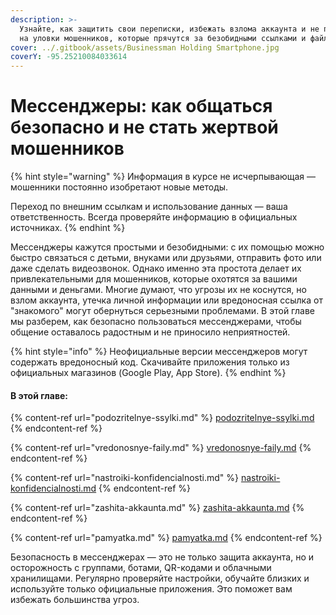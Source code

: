 ```yaml
---
description: >-
  Узнайте, как защитить свои переписки, избежать взлома аккаунта и не попасться
  на уловки мошенников, которые прячутся за безобидными ссылками и файлами.
cover: ../.gitbook/assets/Businessman Holding Smartphone.jpg
coverY: -95.25210084033614
---
```


# Мессенджеры: как общаться безопасно и не стать жертвой мошенников

{% hint style="warning" %}
Информация в курсе не исчерпывающая — мошенники постоянно изобретают новые методы.

Переход по внешним ссылкам и использование данных — ваша ответственность. Всегда проверяйте информацию в официальных источниках.
{% endhint %}

Мессенджеры кажутся простыми и безобидными: с их помощью можно быстро связаться с детьми, внуками или друзьями, отправить фото или даже сделать видеозвонок. Однако именно эта простота делает их привлекательными для мошенников, которые охотятся за вашими данными и деньгами. Многие думают, что угрозы их не коснутся, но взлом аккаунта, утечка личной информации или вредоносная ссылка от "знакомого" могут обернуться серьезными проблемами. В этой главе мы разберем, как безопасно пользоваться мессенджерами, чтобы общение оставалось радостным и не приносило неприятностей.

{% hint style="info" %}
Неофициальные версии мессенджеров могут содержать вредоносный код. Скачивайте приложения только из официальных магазинов (Google Play, App Store).
{% endhint %}

#### В этой главе: 

{% content-ref url="podozritelnye-ssylki.md" %}
[podozritelnye-ssylki.md](podozritelnye-ssylki.md)
{% endcontent-ref %}

{% content-ref url="vredonosnye-faily.md" %}
[vredonosnye-faily.md](vredonosnye-faily.md)
{% endcontent-ref %}

{% content-ref url="nastroiki-konfidencialnosti.md" %}
[nastroiki-konfidencialnosti.md](nastroiki-konfidencialnosti.md)
{% endcontent-ref %}

{% content-ref url="zashita-akkaunta.md" %}
[zashita-akkaunta.md](zashita-akkaunta.md)
{% endcontent-ref %}

{% content-ref url="pamyatka.md" %}
[pamyatka.md](pamyatka.md)
{% endcontent-ref %}

Безопасность в мессенджерах — это не только защита аккаунта, но и осторожность с группами, ботами, QR-кодами и облачными хранилищами. Регулярно проверяйте настройки, обучайте близких и используйте только официальные приложения. Это поможет вам избежать большинства угроз.&#x20;
